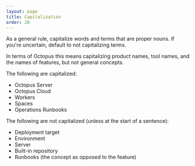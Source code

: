 ```yaml
---
layout: page
title: Capitalization
order: 20
---
```


As a general rule, capitalize words and terms that are proper nouns. If you're uncertain, default to not capitalizing terms.

In terms of Octopus this means capitalizing product names, tool names, and the names of features, but not general concepts.

The following are capitalized:

- Octopus Server
- Octopus Cloud
- Workers
- Spaces
- Operations Runbooks

The following are not capitalized (unless at the start of a sentence):

- Deployment target
- Environment 
- Server
- Built-in repository
- Runbooks (the concept as opposed to the feature)
